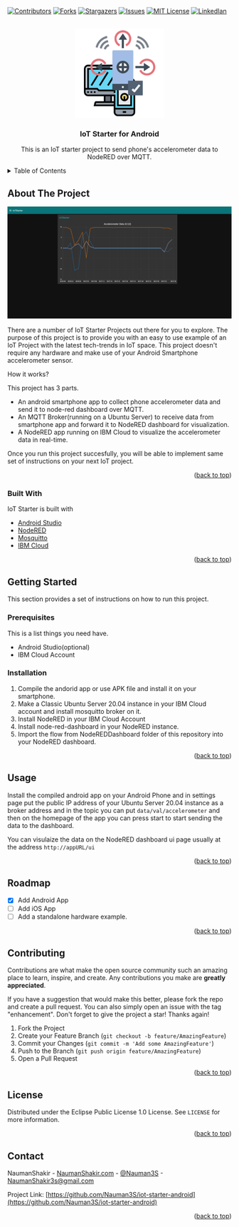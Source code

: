 <div id="top"></div>

<!-- PROJECT SHIELDS -->
<!--
*** I'm using markdown "reference style" links for readability.
*** Reference links are enclosed in brackets [ ] instead of parentheses ( ).
*** See the bottom of this document for the declaration of the reference variables
*** for contributors-url, forks-url, etc. This is an optional, concise syntax you may use.
*** https://www.markdownguide.org/basic-syntax/#reference-style-links
-->
[![Contributors][contributors-shield]][contributors-url]
[![Forks][forks-shield]][forks-url]
[![Stargazers][stars-shield]][stars-url]
[![Issues][issues-shield]][issues-url]
[![MIT License][license-shield]][license-url]
[![LinkedIan][linkedin-shield]][linkedin-url]



<!-- PROJECT LOGO -->
<br />
<div align="center">
  <a href="https://github.com/Nauman3S/iot-starter-android">
    <img src="images/iot-starter-logo.png" alt="Logo" width="200" height="200">
  </a>

  <h3 align="center">IoT Starter for Android</h3>

  <p align="center">
    This is an IoT starter project to send phone's accelerometer data to NodeRED over MQTT.
    <br />
   
  </p>
</div>



<!-- TABLE OF CONTENTS -->
<details>
  <summary>Table of Contents</summary>
  <ol>
    <li>
      <a href="#about-the-project">About The Project</a>
      <ul>
        <li><a href="#built-with">Built With</a></li>
      </ul>
    </li>
    <li>
      <a href="#getting-started">Getting Started</a>
      <ul>
        <li><a href="#prerequisites">Prerequisites</a></li>
        <li><a href="#installation">Installation</a></li>
      </ul>
    </li>
    <li><a href="#usage">Usage</a></li>
    <li><a href="#roadmap">Roadmap</a></li>
    <li><a href="#contributing">Contributing</a></li>
    <li><a href="#license">License</a></li>
    <li><a href="#contact">Contact</a></li>
    <li><a href="#acknowledgments">Acknowledgments</a></li>
  </ol>
</details>



<!-- ABOUT THE PROJECT -->
## About The Project

![NodeRED Dashboard](images/scr17.png)

There are a number of IoT Starter Projects out there for you to explore. The purpose of this project is to provide you with an easy to use example of an IoT Project with the latest tech-trends in IoT space. This project doesn't require any hardware and make use of your Android Smartphone accelerometer sensor.

How it works?

This project has 3 parts.
* An android smartphone app to collect phone accelerometer data and send it to node-red dashboard over MQTT.
* An MQTT Broker(running on a Ubuntu Server) to receive data from smartphone app and forward it to NodeRED dashboard for visualization.
* A NodeRED app running on IBM Cloud to visualize the accelerometer data in real-time.

Once you run this project succesfully, you will be able to implement same set of instructions on your next IoT project.

<p align="right">(<a href="#top">back to top</a>)</p>



### Built With

IoT Starter is built with

* [Android Studio](https://developer.android.com/studio)
* [NodeRED](https://nodered.org/)
* [Mosquitto](https://mosquitto.org/)
* [IBM Cloud](https://www.ibm.com/cloud)


<p align="right">(<a href="#top">back to top</a>)</p>



<!-- GETTING STARTED -->
## Getting Started

This section provides a set of instructions on how to run this project.

### Prerequisites

This is a list things you need have.

* Android Studio(optional)
* IBM Cloud Account

### Installation

1. Compile the andorid app or use APK file and install it on your smartphone.
2. Make a Classic Ubuntu Server 20.04 instance in your IBM Cloud account and install mosquitto broker on it.
3. Install NodeRED in your IBM Cloud Account
4. Install node-red-dashboard in your NodeRED instance.
5. Import the flow from NodeREDDashboard folder of this repository into your NodeRED dashboard.

<p align="right">(<a href="#top">back to top</a>)</p>



<!-- USAGE EXAMPLES -->
## Usage

Install the compiled android app on your Android Phone and in settings page put the public IP address of your Ubuntu Server 20.04 instance as a broker address and in the topic you can put ``data/val/accelerometer`` and then on the homepage of the app you can press start to start sending the data to the dashboard.

You can visulaize the data on the NodeRED dashboard ui page usually at the address ``http://appURL/ui``

<p align="right">(<a href="#top">back to top</a>)</p>



<!-- ROADMAP -->
## Roadmap

- [x] Add Android App
- [ ] Add iOS App
- [ ] Add a standalone hardware example.

<p align="right">(<a href="#top">back to top</a>)</p>

<!-- CONTRIBUTING -->
## Contributing

Contributions are what make the open source community such an amazing place to learn, inspire, and create. Any contributions you make are **greatly appreciated**.

If you have a suggestion that would make this better, please fork the repo and create a pull request. You can also simply open an issue with the tag "enhancement".
Don't forget to give the project a star! Thanks again!

1. Fork the Project
2. Create your Feature Branch (`git checkout -b feature/AmazingFeature`)
3. Commit your Changes (`git commit -m 'Add some AmazingFeature'`)
4. Push to the Branch (`git push origin feature/AmazingFeature`)
5. Open a Pull Request

<p align="right">(<a href="#top">back to top</a>)</p>



<!-- LICENSE -->
## License

Distributed under the Eclipse Public License 1.0 License. See `LICENSE` for more information.

<p align="right">(<a href="#top">back to top</a>)</p>



<!-- CONTACT -->
## Contact

NaumanShakir - [NaumanShakir.com](https://NaumanShakir) - [@Nauman3S](https://twitter.com/Nauman3S) - NaumanShakir3s@gmail.com

Project Link: [https://github.com/Nauman3S/iot-starter-android](https://github.com/Nauman3S/iot-starter-android)

<p align="right">(<a href="#top">back to top</a>)</p>


<!-- MARKDOWN LINKS & IMAGES -->
<!-- https://www.markdownguide.org/basic-syntax/#reference-style-links -->
[contributors-shield]: https://img.shields.io/github/contributors/othneildrew/Best-README-Template.svg?style=for-the-badge
[contributors-url]: https://github.com/othneildrew/Best-README-Template/graphs/contributors
[forks-shield]: https://img.shields.io/github/forks/othneildrew/Best-README-Template.svg?style=for-the-badge
[forks-url]: https://github.com/othneildrew/Best-README-Template/network/members
[stars-shield]: https://img.shields.io/github/stars/othneildrew/Best-README-Template.svg?style=for-the-badge
[stars-url]: https://github.com/othneildrew/Best-README-Template/stargazers
[issues-shield]: https://img.shields.io/github/issues/othneildrew/Best-README-Template.svg?style=for-the-badge
[issues-url]: https://github.com/othneildrew/Best-README-Template/issues
[license-shield]: https://img.shields.io/github/license/othneildrew/Best-README-Template.svg?style=for-the-badge
[license-url]: https://github.com/othneildrew/Best-README-Template/blob/master/LICENSE.txt
[linkedin-shield]: https://img.shields.io/badge/-LinkedIn-black.svg?style=for-the-badge&logo=linkedin&colorB=555
[linkedin-url]: linkedin.com/in/naumanshakir3s
[product-screenshot]: images/scr17.png